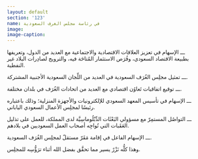 ```yaml
---
layout: default
section: '123'
name: في رئاسة مجلس الغرف السعودية
image:
image-caption:
---
```


ـــ الإسهام في تعزيز العلاقات الاقتصادية والاجتماعية مع العديد من الدول، وتعريفها بطبيعة الاقتصاد السعودي، وفُرَص الاستثمار المُتاحَة فيه، والترويج لصادِرات البلاد غير النفطية.

ـــ تمثيل مجلِس الغُرَف السعودية في العديد من اللِّجان السعودية الأجنبية المشتركة.

ـــ توقيع اتفاقيات تَعاوُن اقتصادي مع العديد من اتحادات الغُرَف في بلدان مختلفة.

ـــ الإسهام في تأسيس المعهد السعودي للإلكترونيات والأجهزة المنزلية؛ وذلك باعتباره رئيسًا لمجلِس الأعمال السعودي الياباني.

ـــ التواصُل المستمِرّ مع مسؤولي البَعْثَات الدِّبْلُوماسِيَّة لدى المملكة، للعمل على تذليل العَقَبات التي تُواجِه أصحاب العمل السعوديين في بلادهم.

ـــ الإسهام الفاعل في إقامة مَقَرّ مستقلّ لمجلِس الغُرَف السعودية.

وهذا كلُّه نَزْرٌ يسير مما تحقَّق بفضل الله أثناء ترَؤُّسِه للمجلِس.
